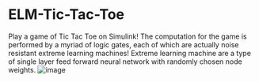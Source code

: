 # ELM-Tic-Tac-Toe

Play a game of Tic Tac Toe on Simulink! The computation for the game is performed by a myriad of logic gates, each of which are actually noise resistant extreme learning machines! Extreme learning machine are a type of single layer feed forward neural network with randomly chosen node weights.
![image](https://user-images.githubusercontent.com/72924413/216842513-2e7a8f71-de65-4ea2-8560-015fed0e83e1.png)
